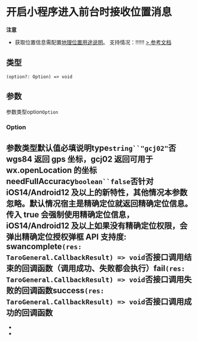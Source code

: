 # 开启小程序进入前台时接收位置消息
**注意**

- 获取位置信息需配置[地理位置用途说明](https://developers.weixin.qq.com/miniprogram/dev/reference/configuration/app.html#permission)。
支持情况：!!!!!!
[> 参考文档
](https://developers.weixin.qq.com/miniprogram/dev/api/location/wx.startLocationUpdate.html)
## 类型[​](startLocationUpdate.html#类型)
```tsx
(option?: Option) => void
```

## 参数[​](startLocationUpdate.html#参数)
参数类型option`Option`
### Option[​](startLocationUpdate.html#option)
参数类型默认值必填说明type`string``"gcj02"`否wgs84 返回 gps 坐标，gcj02 返回可用于 wx.openLocation 的坐标needFullAccuracy`boolean``false`否针对 iOS14/Android12 及以上的新特性，其他情况本参数忽略。默认情况宿主是精确定位就返回精确定位信息。
传入 true 会强制使用精确定位信息，iOS14/Android12 及以上如果没有精确定位权限，会弹出精确定位授权弹框
API 支持度: swancomplete`(res: TaroGeneral.CallbackResult) => void`否接口调用结束的回调函数（调用成功、失败都会执行）fail`(res: TaroGeneral.CallbackResult) => void`否接口调用失败的回调函数success`(res: TaroGeneral.CallbackResult) => void`否接口调用成功的回调函数
- 
- 

-

